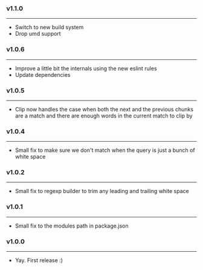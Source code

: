 ### v1.1.0

---

- Switch to new build system
- Drop umd support

### v1.0.6

---

- Improve a little bit the internals using the new eslint rules
- Update dependencies

### v1.0.5

---

- Clip now handles the case when both the next and the previous chunks are a match and there are enough words in the current match to clip by

### v1.0.4

---

- Small fix to make sure we don't match when the query is just a bunch of white space

### v1.0.2

---

- Small fix to regexp builder to trim any leading and trailing white space

### v1.0.1

---

- Small fix to the modules path in package.json

### v1.0.0

---

- Yay. First release :)
